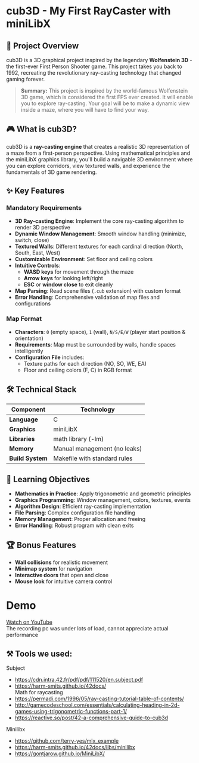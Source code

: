 # cub3D - My First RayCaster with miniLibX

## 🎯 Project Overview

cub3D is a 3D graphical project inspired by the legendary **Wolfenstein 3D** - the first-ever First Person Shooter game. This project takes you back to 1992, recreating the revolutionary ray-casting technology that changed gaming forever.

> **Summary:** This project is inspired by the world-famous Wolfenstein 3D game, which is considered the first FPS ever created. It will enable you to explore ray-casting. Your goal will be to make a dynamic view inside a maze, where you will have to find your way.

## 🎮 What is cub3D?

cub3D is a **ray-casting engine** that creates a realistic 3D representation of a maze from a first-person perspective. Using mathematical principles and the miniLibX graphics library, you'll build a navigable 3D environment where you can explore corridors, view textured walls, and experience the fundamentals of 3D game rendering.

## ✨ Key Features

### Mandatory Requirements

- **3D Ray-casting Engine**: Implement the core ray-casting algorithm to render 3D perspective
- **Dynamic Window Management**: Smooth window handling (minimize, switch, close)
- **Textured Walls**: Different textures for each cardinal direction (North, South, East, West)
- **Customizable Environment**: Set floor and ceiling colors
- **Intuitive Controls**:
  - **WASD keys** for movement through the maze
  - **Arrow keys** for looking left/right
  - **ESC** or **window close** to exit cleanly
- **Map Parsing**: Read scene files (`.cub` extension) with custom format
- **Error Handling**: Comprehensive validation of map files and configurations

### Map Format

- **Characters**: `0` (empty space), `1` (wall), `N/S/E/W` (player start position & orientation)
- **Requirements**: Map must be surrounded by walls, handle spaces intelligently
- **Configuration File** includes:
  - Texture paths for each direction (NO, SO, WE, EA)
  - Floor and ceiling colors (F, C) in RGB format

## 🛠️ Technical Stack

| Component | Technology |
|-----------|------------|
| **Language** | C |
| **Graphics** | miniLibX |
| **Libraries** | math library (-lm) |
| **Memory** | Manual management (no leaks) |
| **Build System** | Makefile with standard rules |

## 🎯 Learning Objectives

- **Mathematics in Practice**: Apply trigonometric and geometric principles
- **Graphics Programming**: Window management, colors, textures, events
- **Algorithm Design**: Efficient ray-casting implementation
- **File Parsing**: Complex configuration file handling
- **Memory Management**: Proper allocation and freeing
- **Error Handling**: Robust program with clean exits

## 🏆 Bonus Features

- **Wall collisions** for realistic movement
- **Minimap system** for navigation
- **Interactive doors** that open and close
- **Mouse look** for intuitive camera control

# Demo
[Watch on YouTube](https://www.youtube.com/watch?v=eyOCpuCgj4g)  
The recording pc was under lots of load, cannot appreciate actual performance

## ⚒️ Tools we used:

Subject
*	https://cdn.intra.42.fr/pdf/pdf/111520/en.subject.pdf
*	https://harm-smits.github.io/42docs/  
       Math for raycasting
*	https://permadi.com/1996/05/ray-casting-tutorial-table-of-contents/
*	http://gamecodeschool.com/essentials/calculating-heading-in-2d-games-using-trigonometric-functions-part-1/
*	https://reactive.so/post/42-a-comprehensive-guide-to-cub3d

Minilibx
*	https://github.com/terry-yes/mlx_example
*	https://harm-smits.github.io/42docs/libs/minilibx
*	https://gontjarow.github.io/MiniLibX/
